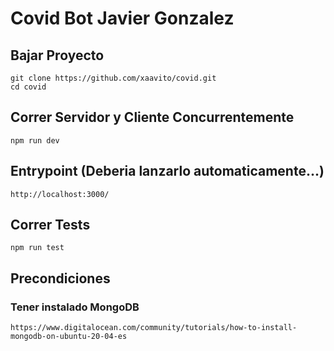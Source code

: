 # Covid Bot Javier Gonzalez

## Bajar Proyecto
```
git clone https://github.com/xaavito/covid.git
cd covid
```

## Correr Servidor y Cliente Concurrentemente
```
npm run dev
```

## Entrypoint (Deberia lanzarlo automaticamente...)
```
http://localhost:3000/
```

## Correr Tests
```
npm run test
```

## Precondiciones 

### Tener instalado MongoDB 
```
https://www.digitalocean.com/community/tutorials/how-to-install-mongodb-on-ubuntu-20-04-es
```

